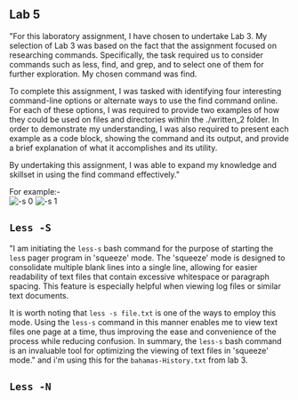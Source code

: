 ## Lab 5
"For this laboratory assignment, I have chosen to undertake Lab 3. My selection of Lab 3 was based on the fact that the assignment focused on researching commands. Specifically, the task required us to consider commands such as less, find, and grep, and to select one of them for further exploration. My chosen command was find.  

To complete this assignment, I was tasked with identifying four interesting command-line options or alternate ways to use the find command online. For each of these options, I was required to provide two examples of how they could be used on files and directories within the ./written_2 folder. In order to demonstrate my understanding, I was also required to present each example as a code block, showing the command and its output, and provide a brief explanation of what it accomplishes and its utility.  

By undertaking this assignment, I was able to expand my knowledge and skillset in using the find command effectively."  

For example:-  
![-s 0](https://user-images.githubusercontent.com/122565144/224520566-708971cd-0095-4f6d-9db0-343e58d50d7f.jpg)
![-s 1](https://user-images.githubusercontent.com/122565144/224520572-c5b0c9de-fb0c-4478-8ee8-01f9d88b5c8e.jpg)  
## `Less -S`

"I am initiating the `less-s` bash command for the purpose of starting the `les`s pager program in 'squeeze' mode. The 'squeeze' mode is designed to consolidate multiple blank lines into a single line, allowing for easier readability of text files that contain excessive whitespace or paragraph spacing. This feature is especially helpful when viewing log files or similar text documents.  

It is worth noting that `less -s file.txt` is one of the ways to employ this mode. Using the `less-s` command in this manner enables me to view text files one page at a time, thus improving the ease and convenience of the process while reducing confusion. In summary, the `less-s` bash command is an invaluable tool for optimizing the viewing of text files in 'squeeze' mode." and i'm using this for the `bahamas-History.txt` from lab 3.  

## `Less -N`







